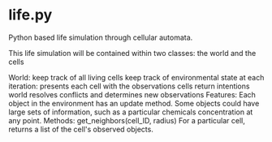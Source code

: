 life.py
=======

Python based life simulation through cellular automata.

This life simulation will be contained within two classes: the world and the cells

World:
  keep track of all living cells
  keep track of environmental state
  at each iteration:
    presents each cell with the observations
    cells return intentions
    world resolves conflicts and determines new observations
  Features:
    Each object in the environment has an update method.
    Some objects could have large sets of information,
      such as a particular chemicals concentration at any point.
  Methods:
    get_neighbors(cell_ID, radius)
      For a particular cell, returns a list of the cell's observed objects.
